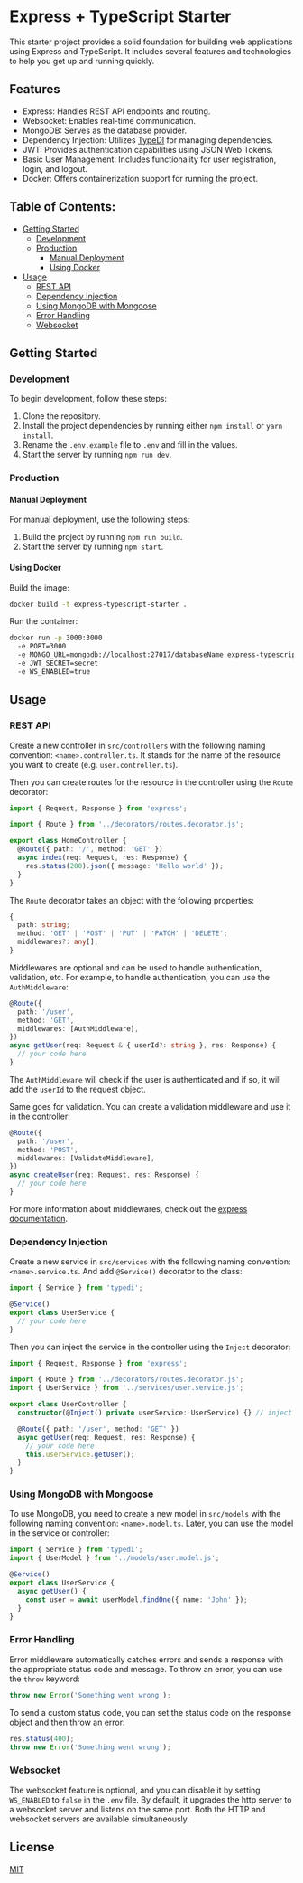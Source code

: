 # Express + TypeScript Starter

This starter project provides a solid foundation for building web applications using Express and TypeScript. It includes several features and technologies to help you get up and running quickly.

## Features

- Express: Handles REST API endpoints and routing.
- Websocket: Enables real-time communication.
- MongoDB: Serves as the database provider.
- Dependency Injection: Utilizes [TypeDI](https://github.com/typestack/typedi) for managing dependencies.
- JWT: Provides authentication capabilities using JSON Web Tokens.
- Basic User Management: Includes functionality for user registration, login, and logout.
- Docker: Offers containerization support for running the project.

## Table of Contents:

- [Getting Started](#getting-started)
  - [Development](#development)
  - [Production](#production)
    - [Manual Deployment](#manual-deployment)
    - [Using Docker](#using-docker)
- [Usage](#usage)
  - [REST API](#rest-api)
  - [Dependency Injection](#dependency-injection)
  - [Using MongoDB with Mongoose](#using-mongodb-with-mongoose)
  - [Error Handling](#error-handling)
  - [Websocket](#websocket)

## Getting Started

### Development

To begin development, follow these steps:

1. Clone the repository.
2. Install the project dependencies by running either `npm install` or `yarn install`.
3. Rename the `.env.example` file to `.env` and fill in the values.
4. Start the server by running `npm run dev`.

### Production

#### Manual Deployment

For manual deployment, use the following steps:

1. Build the project by running `npm run build`.
2. Start the server by running `npm start`.

#### Using Docker

Build the image:

```bash
docker build -t express-typescript-starter .
```

Run the container:

```bash
docker run -p 3000:3000
  -e PORT=3000
  -e MONGO_URL=mongodb://localhost:27017/databaseName express-typescript-starter
  -e JWT_SECRET=secret
  -e WS_ENABLED=true
```

## Usage

### REST API

Create a new controller in `src/controllers` with the following naming convention: `<name>.controller.ts`.
It stands for the name of the resource you want to create (e.g. `user.controller.ts`).

Then you can create routes for the resource in the controller using the `Route` decorator:

```typescript
import { Request, Response } from 'express';

import { Route } from '../decorators/routes.decorator.js';

export class HomeController {
  @Route({ path: '/', method: 'GET' })
  async index(req: Request, res: Response) {
    res.status(200).json({ message: 'Hello world' });
  }
}
```

The `Route` decorator takes an object with the following properties:

```typescript
{
  path: string;
  method: 'GET' | 'POST' | 'PUT' | 'PATCH' | 'DELETE';
  middlewares?: any[];
}
```

Middlewares are optional and can be used to handle authentication, validation, etc.
For example, to handle authentication, you can use the `AuthMiddleware`:

```typescript
@Route({
  path: '/user',
  method: 'GET',
  middlewares: [AuthMiddleware],
})
async getUser(req: Request & { userId?: string }, res: Response) {
  // your code here
}
```

The `AuthMiddleware` will check if the user is authenticated and if so, it will add the `userId` to the request object.

Same goes for validation. You can create a validation middleware and use it in the controller:

```typescript
@Route({
  path: '/user',
  method: 'POST',
  middlewares: [ValidateMiddleware],
})
async createUser(req: Request, res: Response) {
  // your code here
}
```

For more information about middlewares, check out the [express documentation](https://expressjs.com/en/guide/using-middleware.html).

### Dependency Injection

Create a new service in `src/services` with the following naming convention: `<name>.service.ts`. And add `@Service()` decorator to the class:

```typescript
import { Service } from 'typedi';

@Service()
export class UserService {
  // your code here
}
```

Then you can inject the service in the controller using the `Inject` decorator:

```typescript
import { Request, Response } from 'express';

import { Route } from '../decorators/routes.decorator.js';
import { UserService } from '../services/user.service.js';

export class UserController {
  constructor(@Inject() private userService: UserService) {} // inject the service here

  @Route({ path: '/user', method: 'GET' })
  async getUser(req: Request, res: Response) {
    // your code here
    this.userService.getUser();
  }
}
```

### Using MongoDB with Mongoose

To use MongoDB, you need to create a new model in `src/models` with the following naming convention: `<name>.model.ts`.
Later, you can use the model in the service or controller:

```typescript
import { Service } from 'typedi';
import { UserModel } from '../models/user.model.js';

@Service()
export class UserService {
  async getUser() {
    const user = await userModel.findOne({ name: 'John' });
  }
}
```

### Error Handling

Error middleware automatically catches errors and sends a response with the appropriate status code and message.
To throw an error, you can use the `throw` keyword:

```typescript
throw new Error('Something went wrong');
```

To send a custom status code, you can set the status code on the response object and then throw an error:

```typescript
res.status(400);
throw new Error('Something went wrong');
```

### Websocket

The websocket feature is optional, and you can disable it by setting `WS_ENABLED` to `false` in the `.env` file. By default, it upgrades the http server to a websocket server and listens on the same port. Both the HTTP and websocket servers are available simultaneously.

## License

[MIT](LICENSE)
